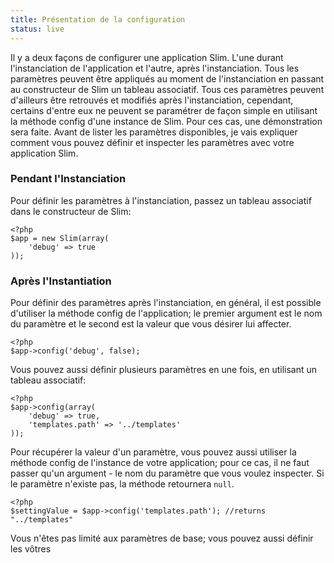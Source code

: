 ```yaml
---
title: Présentation de la configuration
status: live
---
```


Il y a deux façons de configurer une application Slim. L'une durant l'instanciation de l'application et l'autre, après l'instanciation.
Tous les paramètres peuvent être appliqués au moment de l'instanciation en passant au constructeur de Slim un tableau associatif. 
Tous ces paramètres peuvent d'ailleurs être retrouvés et modifiés après l'instanciation, cependant, certains d'entre eux ne peuvent se paramétrer de façon simple en utilisant la méthode config d'une instance de Slim. 
Pour ces cas, une démonstration sera faite.
Avant de lister les paramètres disponibles, je vais expliquer comment vous pouvez définir et inspecter les paramètres avec votre application Slim.

### Pendant l'Instanciation

Pour définir les paramètres à l'instanciation, passez un tableau associatif dans le constructeur de Slim:

    <?php
    $app = new Slim(array(
        'debug' => true
    ));

### Après l'Instantiation

Pour définir des paramètres après l'instanciation, en général, il est possible d'utiliser la méthode config de l'application; le premier argument est le nom du paramètre et le second est la valeur que vous désirer lui affecter.

    <?php
    $app->config('debug', false);

Vous pouvez aussi définir plusieurs paramètres en une fois, en utilisant un tableau associatif:

    <?php
    $app->config(array(
        'debug' => true,
        'templates.path' => '../templates'
    ));

Pour récupérer la valeur d'un paramètre, vous pouvez aussi utiliser la méthode config de l'instance de votre application; pour ce cas, il ne faut passer qu'un argument - le nom du paramètre que vous voulez inspecter. Si le paramètre n'existe pas, la méthode retournera `null`.

    <?php
    $settingValue = $app->config('templates.path'); //returns "../templates"

Vous n'êtes pas limité aux paramètres de base; vous pouvez aussi définir les vôtres
